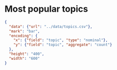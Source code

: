 # Most popular topics

```json chart
{
  "data": {"url": "../data/topics.csv"},
  "mark": "bar",
  "encoding": {
    "x": {"field": "topic", "type": "nominal"},
    "y": {"field": "topic", "aggregate": "count"}
  },
  "height": "400",
  "width": "600"
}
```

